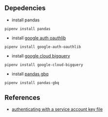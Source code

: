 #

## Depedencies

- install pandas
```
pipenv install pandas
```

- install [google auth oauthlib](https://cloud.google.com/docs/authentication/end-user)
```
pipenv install google-auth-oauthlib
```

- install [google cloud bigquery](https://cloud.google.com/bigquery/docs/reference/libraries#client-libraries-install-python)
```
pipenv install google-cloud-bigquery
```

- install [pandas gbq](https://pandas-gbq.readthedocs.io/en/latest/install.html)
```
pipenv install pandas-gbq
```

## References
- [authenticating with a service account key file](https://cloud.google.com/bigquery/docs/authentication/service-account-file)